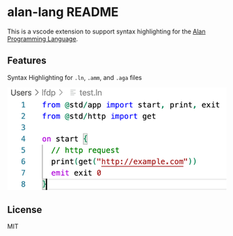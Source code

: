 # alan-lang README

This is a vscode extension to support syntax highlighting for the [Alan Programming Language](https://alan-lang.org).

## Features

Syntax Highlighting for `.ln`, `.amm`, and `.aga` files

![](images/sh.png)

## License

MIT
